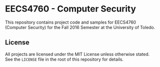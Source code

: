 # EECS4760 - Computer Security
This repository contains project code and samples for EECS4760 (Computer Security)
for the Fall 2016 Semester at the University of Toledo.

## License
All projects are licensed under the MIT License unless otherwise stated. See
the `LICENSE` file in the root of this repository for details.
